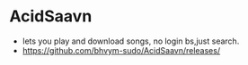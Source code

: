 # AcidSaavn
- lets you play and download songs, no login bs,just search.
- https://github.com/bhvym-sudo/AcidSaavn/releases/
